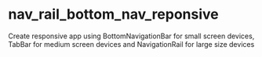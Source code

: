 # nav_rail_bottom_nav_reponsive

Create responsive app using BottomNavigationBar for small screen devices, TabBar for medium screen devices and NavigationRail for large size devices

